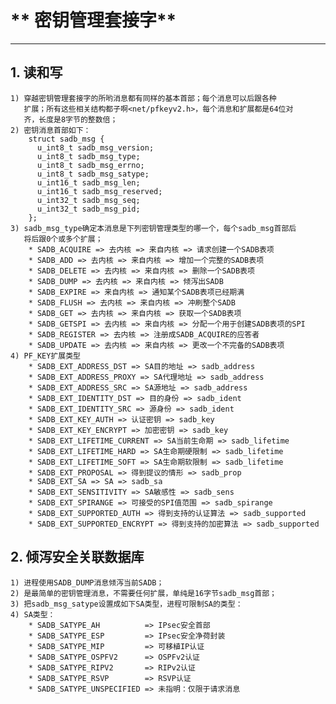 # ** 密钥管理套接字**
***

## **1. 读和写**
    1) 穿越密钥管理套接字的所哟消息都有同样的基本首部；每个消息可以后跟各种
       扩展；所有这些相关结构都子啊<net/pfkeyv2.h>，每个消息和扩展都是64位对
       齐，长度是8字节的整数倍；
    2) 密钥消息首部如下：
        struct sadb_msg {
          u_int8_t sadb_msg_version;
          u_int8_t sadb_msg_type;
          u_int8_t sadb_msg_errno;
          u_int8_t sadb_msg_satype;
          u_int16_t sadb_msg_len;
          u_int16_t sadb_msg_reserved;
          u_int32_t sadb_msg_seq;
          u_int32_t sadb_msg_pid;
        };
    3) sadb_msg_type确定本消息是下列密钥管理类型的哪一个，每个sadb_msg首部后
       将后跟0个或多个扩展；
        * SADB_ACQUIRE => 去内核 => 来自内核 => 请求创建一个SADB表项
        * SADB_ADD => 去内核 => 来自内核 => 增加一个完整的SADB表项
        * SADB_DELETE => 去内核 => 来自内核 => 删除一个SADB表项
        * SADB_DUMP => 去内核 => 来自内核 => 倾泻出SADB
        * SADB_EXPIRE => 来自内核 => 通知某个SADB表项已经期满
        * SADB_FLUSH => 去内核 => 来自内核 => 冲刷整个SADB
        * SADB_GET => 去内核 => 来自内核 => 获取一个SADB表项
        * SADB_GETSPI => 去内核 => 来自内核 => 分配一个用于创建SADB表项的SPI
        * SADB_REGISTER => 去内核 => 注册成SADB_ACQUIRE的应答者
        * SADB_UPDATE => 去内核 => 来自内核 => 更改一个不完备的SADB表项
    4) PF_KEY扩展类型
        * SADB_EXT_ADDRESS_DST => SA目的地址 => sadb_address
        * SADB_EXT_ADDRESS_PROXY => SA代理地址 => sadb_address
        * SADB_EXT_ADDRESS_SRC => SA源地址 => sadb_address
        * SADB_EXT_IDENTITY_DST => 目的身份 => sadb_ident
        * SADB_EXT_IDENTITY_SRC => 源身份 => sadb_ident
        * SADB_EXT_KEY_AUTH => 认证密钥 => sadb_key
        * SADB_EXT_KEY_ENCRYPT => 加密密钥 => sadb_key
        * SADB_EXT_LIFETIME_CURRENT => SA当前生命期 => sadb_lifetime
        * SADB_EXT_LIFETIME_HARD => SA生命期硬限制 => sadb_lifetime
        * SADB_EXT_LIFETIME_SOFT => SA生命期软限制 => sadb_lifetime
        * SADB_EXT_PROPOSAL => 得到提议的情形 => sadb_prop 
        * SADB_EXT_SA => SA => sadb_sa
        * SADB_EXT_SENSITIVITY => SA敏感性 => sadb_sens
        * SADB_EXT_SPIRANGE => 可接受的SPI值范围 => sadb_spirange
        * SADB_EXT_SUPPORTED_AUTH => 得到支持的认证算法 => sadb_supported
        * SADB_EXT_SUPPORTED_ENCRYPT => 得到支持的加密算法 => sadb_supported

## **2. 倾泻安全关联数据库**
    1) 进程使用SADB_DUMP消息倾泻当前SADB；
    2) 是最简单的密钥管理消息，不需要任何扩展，单纯是16字节sadb_msg首部；
    3) 把sadb_msg_satype设置成如下SA类型，进程可限制SA的类型：
    4) SA类型：
        * SADB_SATYPE_AH          => IPsec安全首部
        * SADB_SATYPE_ESP         => IPsec安全净荷封装
        * SADB_SATYPE_MIP         => 可移植IP认证
        * SADB_SATYPE_OSPFV2      => OSPFv2认证
        * SADB_SATYPE_RIPV2       => RIPv2认证
        * SADB_SATYPE_RSVP        => RSVP认证
        * SADB_SATYPE_UNSPECIFIED => 未指明：仅限于请求消息
